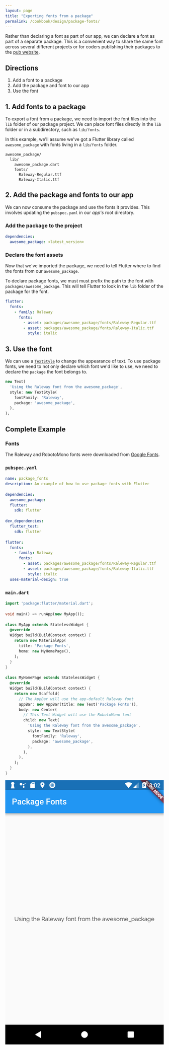 ```yaml
---
layout: page
title: "Exporting fonts from a package"
permalink: /cookbook/design/package-fonts/
---
```


Rather than declaring a font as part of our app, we can declare a font as part
of a separate package. This is a convenient way to share the same font across 
several different projects or for coders publishing their packages to the 
[pub website](https://pub.dartlang.org/).  

## Directions

  1. Add a font to a package
  2. Add the package and font to our app
  3. Use the font
  
## 1. Add fonts to a package

To export a font from a package, we need to import the font files into the `lib`
folder of our package project. We can place font files directly in the `lib` 
folder or in a subdirectory, such as `lib/fonts`. 

In this example, we'll assume we've got a Flutter library called 
`awesome_package` with fonts living in a `lib/fonts` folder.

```
awesome_package/
  lib/
    awesome_package.dart
    fonts/
      Raleway-Regular.ttf
      Raleway-Italic.ttf
```

## 2. Add the package and fonts to our app

We can now consume the package and use the fonts it provides. This involves 
updating the `pubspec.yaml` in our *app's* root directory. 

### Add the package to the project

```yaml
dependencies:
  awesome_package: <latest_version>
```

### Declare the font assets

Now that we've imported the package, we need to tell Flutter where to find the 
fonts from our `awesome_package`.

To declare package fonts, we must must prefix the path to the font with 
`packages/awesome_package`. This will tell Flutter to look in the `lib` folder
of the package for the font.

```yaml
flutter:
  fonts:
    - family: Raleway
      fonts:
        - asset: packages/awesome_package/fonts/Raleway-Regular.ttf
        - asset: packages/awesome_package/fonts/Raleway-Italic.ttf
          style: italic
```

## 3. Use the font

We can use a [`TextStyle`](https://docs.flutter.io/flutter/painting/TextStyle-class.html)
to change the appearance of text. To use package fonts, we need to not only 
declare which font we'd like to use, we need to declare the `package` the font
belongs to. 

```dart
new Text(
  'Using the Raleway font from the awesome_package',
  style: new TextStyle(
    fontFamily: 'Raleway',
    package: 'awesome_package',
  ),
);
```

## Complete Example

### Fonts

The Raleway and RobotoMono fonts were downloaded from [Google Fonts](https://fonts.google.com/).

### `pubspec.yaml`

```yaml
name: package_fonts
description: An example of how to use package fonts with Flutter

dependencies:
  awesome_package:
  flutter:
    sdk: flutter

dev_dependencies:
  flutter_test:
    sdk: flutter

flutter:
  fonts:
    - family: Raleway
      fonts:
        - asset: packages/awesome_package/fonts/Raleway-Regular.ttf
        - asset: packages/awesome_package/fonts/Raleway-Italic.ttf
          style: italic
  uses-material-design: true
```

### `main.dart`

```dart
import 'package:flutter/material.dart';

void main() => runApp(new MyApp());

class MyApp extends StatelessWidget {
  @override
  Widget build(BuildContext context) {
    return new MaterialApp(
      title: 'Package Fonts',
      home: new MyHomePage(),
    );
  }
}

class MyHomePage extends StatelessWidget {
  @override
  Widget build(BuildContext context) {
    return new Scaffold(
      // The AppBar will use the app-default Raleway font
      appBar: new AppBar(title: new Text('Package Fonts')),
      body: new Center(
        // This Text Widget will use the RobotoMono font 
        child: new Text(
          'Using the Raleway font from the awesome_package',
          style: new TextStyle(
            fontFamily: 'Raleway',
            package: 'awesome_package',
          ),
        ),
      ),
    );
  }
}
```

![Package Fonts Demo](/images/cookbook/package-fonts.png)

